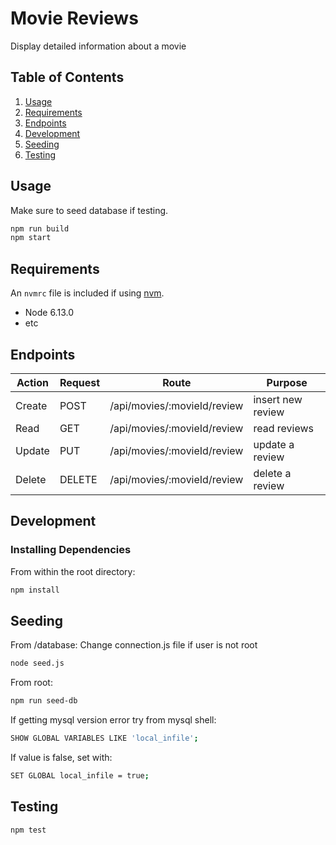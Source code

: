# Movie Reviews
Display detailed information about a movie



## Table of Contents

1. [Usage](#Usage)
2. [Requirements](#requirements)
3. [Endpoints](#Endpoints)
3. [Development](#development)
4. [Seeding](#seeding)
5. [Testing](#testing)

## Usage

Make sure to seed database if testing.
```sh
npm run build
npm start
```

## Requirements

An `nvmrc` file is included if using [nvm](https://github.com/creationix/nvm).

- Node 6.13.0
- etc


## Endpoints

| Action        | Request       | Route            |  Purpose  |
| ------------- | -------------| ----------------| ---------------|
| Create        | POST          | /api/movies/:movieId/review | insert new review |
| Read          | GET           | /api/movies/:movieId/review | read reviews |
| Update        | PUT           | /api/movies/:movieId/review | update a review |
| Delete        | DELETE        | /api/movies/:movieId/review | delete a review |


## Development

### Installing Dependencies

From within the root directory:

```sh
npm install
```

## Seeding

From /database:
Change connection.js file if user is not root
```sh
node seed.js
```

From root:
```sh
npm run seed-db
```

If getting mysql version error try from mysql shell:
```sh
SHOW GLOBAL VARIABLES LIKE 'local_infile';
```

If value is false, set with:
```sh
SET GLOBAL local_infile = true;
```

## Testing
```sh
npm test
```